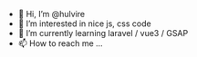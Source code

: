 - 👋 Hi, I’m @hulvire
- 👀 I’m interested in nice js, css code
- 🌱 I’m currently learning laravel / vue3 / GSAP
- 📫 How to reach me ...

<!---
hulvire/hulvire is a ✨ special ✨ repository because its `README.md` (this file) appears on your GitHub profile.
You can click the Preview link to take a look at your changes.
--->
